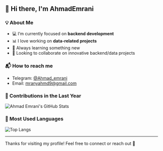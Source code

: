 ## 👋 Hi there, I'm AhmadEmrani

### 💡 About Me

* 💻 I’m currently focused on **backend development**
* 📊 I love working on **data-related projects**
* 🧠 Always learning something new 
* 🤝 Looking to collaborate on innovative backend/data projects

### 📬 How to reach me

* Telegram: [@Ahmad_emrani](https://t.me/Ahmad_emrani)
* Email: mranyahmd9@gmail.com

### 🚀 Contributions in the Last Year

![Ahmad Emrani's GitHub Stats](http://github-profile-summary-cards.vercel.app/api/cards/profile-details?username=AhmadEmrani&theme=dark)

### 🚀 Most Used Languages

![Top Langs](https://github-readme-stats.vercel.app/api/top-langs/?username=AhmadEmrani&layout=compact&theme=dark)

---
Thanks for visiting my profile! Feel free to connect or reach out 🚀

